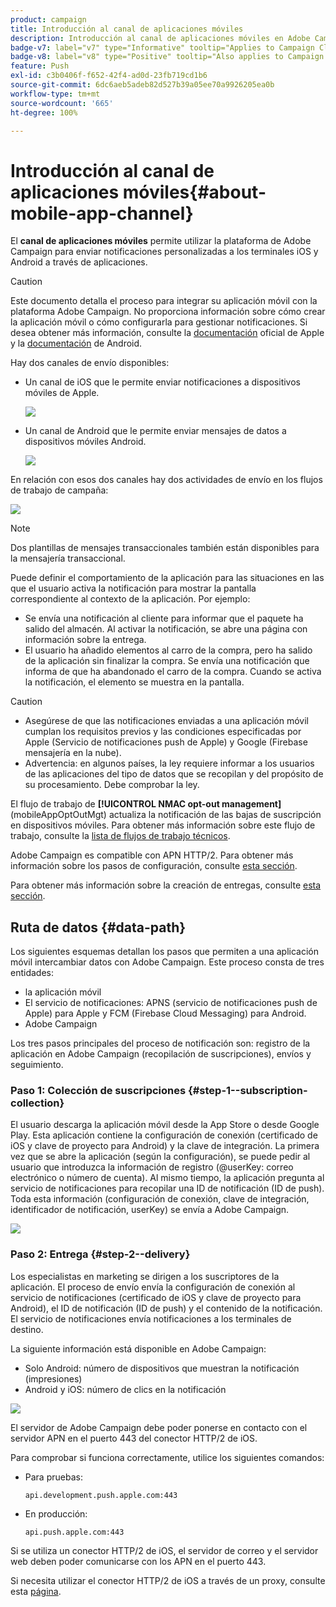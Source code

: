 ```yaml
---
product: campaign
title: Introducción al canal de aplicaciones móviles
description: Introducción al canal de aplicaciones móviles en Adobe Campaign
badge-v7: label="v7" type="Informative" tooltip="Applies to Campaign Classic v7"
badge-v8: label="v8" type="Positive" tooltip="Also applies to Campaign v8"
feature: Push
exl-id: c3b0406f-f652-42f4-ad0d-23fb719cd1b6
source-git-commit: 6dc6aeb5adeb82d527b39a05ee70a9926205ea0b
workflow-type: tm+mt
source-wordcount: '665'
ht-degree: 100%

---
```


# Introducción al canal de aplicaciones móviles{#about-mobile-app-channel}



El **canal de aplicaciones móviles** permite utilizar la plataforma de Adobe Campaign para enviar notificaciones personalizadas a los terminales iOS y Android a través de aplicaciones.

>[!CAUTION]
>
>Este documento detalla el proceso para integrar su aplicación móvil con la plataforma Adobe Campaign. No proporciona información sobre cómo crear la aplicación móvil o cómo configurarla para gestionar notificaciones. Si desea obtener más información, consulte la [documentación](https://developer.apple.com/) oficial de Apple y la [documentación](https://developer.android.com/index.html) de Android.

Hay dos canales de envío disponibles:

* Un canal de iOS que le permite enviar notificaciones a dispositivos móviles de Apple.

   ![](assets/nmac_intro_2.png)

* Un canal de Android que le permite enviar mensajes de datos a dispositivos móviles Android.

   ![](assets/nmac_intro_1.png)

En relación con esos dos canales hay dos actividades de envío en los flujos de trabajo de campaña:

![](assets/nmac_intro_3.png)


>[!NOTE]
>
>Dos plantillas de mensajes transaccionales también están disponibles para la mensajería transaccional.

Puede definir el comportamiento de la aplicación para las situaciones en las que el usuario activa la notificación para mostrar la pantalla correspondiente al contexto de la aplicación. Por ejemplo:

* Se envía una notificación al cliente para informar que el paquete ha salido del almacén. Al activar la notificación, se abre una página con información sobre la entrega.
* El usuario ha añadido elementos al carro de la compra, pero ha salido de la aplicación sin finalizar la compra. Se envía una notificación que informa de que ha abandonado el carro de la compra. Cuando se activa la notificación, el elemento se muestra en la pantalla.

>[!CAUTION]
>
>* Asegúrese de que las notificaciones enviadas a una aplicación móvil cumplan los requisitos previos y las condiciones especificadas por Apple (Servicio de notificaciones push de Apple) y Google (Firebase mensajería en la nube).
>* Advertencia: en algunos países, la ley requiere informar a los usuarios de las aplicaciones del tipo de datos que se recopilan y del propósito de su procesamiento. Debe comprobar la ley.


El flujo de trabajo de **[!UICONTROL NMAC opt-out management]** (mobileAppOptOutMgt) actualiza la notificación de las bajas de suscripción en dispositivos móviles. Para obtener más información sobre este flujo de trabajo, consulte la [lista de flujos de trabajo técnicos](../../workflow/using/about-technical-workflows.md).

Adobe Campaign es compatible con APN HTTP/2. Para obtener más información sobre los pasos de configuración, consulte [esta sección](configuring-the-mobile-application.md).

Para obtener más información sobre la creación de entregas, consulte [esta sección](steps-about-delivery-creation-steps.md).

## Ruta de datos {#data-path}

Los siguientes esquemas detallan los pasos que permiten a una aplicación móvil intercambiar datos con Adobe Campaign. Este proceso consta de tres entidades:

* la aplicación móvil
* El servicio de notificaciones: APNS (servicio de notificaciones push de Apple) para Apple y FCM (Firebase Cloud Messaging) para Android.
* Adobe Campaign

Los tres pasos principales del proceso de notificación son: registro de la aplicación en Adobe Campaign (recopilación de suscripciones), envíos y seguimiento.

### Paso 1: Colección de suscripciones {#step-1--subscription-collection}

El usuario descarga la aplicación móvil desde la App Store o desde Google Play. Esta aplicación contiene la configuración de conexión (certificado de iOS y clave de proyecto para Android) y la clave de integración. La primera vez que se abre la aplicación (según la configuración), se puede pedir al usuario que introduzca la información de registro (@userKey: correo electrónico o número de cuenta). Al mismo tiempo, la aplicación pregunta al servicio de notificaciones para recopilar una ID de notificación (ID de push). Toda esta información (configuración de conexión, clave de integración, identificador de notificación, userKey) se envía a Adobe Campaign.

![](assets/nmac_register_view.png)

### Paso 2: Entrega {#step-2--delivery}

Los especialistas en marketing se dirigen a los suscriptores de la aplicación. El proceso de envío envía la configuración de conexión al servicio de notificaciones (certificado de iOS y clave de proyecto para Android), el ID de notificación (ID de push) y el contenido de la notificación. El servicio de notificaciones envía notificaciones a los terminales de destino.

La siguiente información está disponible en Adobe Campaign:

* Solo Android: número de dispositivos que muestran la notificación (impresiones)
* Android y iOS: número de clics en la notificación

![](assets/nmac_delivery_view.png)

El servidor de Adobe Campaign debe poder ponerse en contacto con el servidor APN en el puerto 443 del conector HTTP/2 de iOS.

Para comprobar si funciona correctamente, utilice los siguientes comandos:

* Para pruebas:

   ```
   api.development.push.apple.com:443
   ```

* En producción:

   ```
   api.push.apple.com:443
   ```

Si se utiliza un conector HTTP/2 de iOS, el servidor de correo y el servidor web deben poder comunicarse con los APN en el puerto 443.

Si necesita utilizar el conector HTTP/2 de iOS a través de un proxy, consulte esta [página](../../installation/using/file-res-management.md#proxy-connection-configuration).
